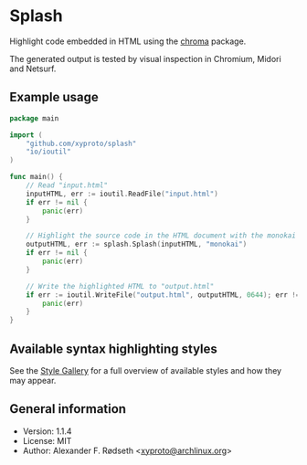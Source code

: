 # Splash

Highlight code embedded in HTML using the [chroma](https://github.com/alecthomas/chroma) package.

The generated output is tested by visual inspection in Chromium, Midori and Netsurf.

## Example usage

```go
package main

import (
	"github.com/xyproto/splash"
	"io/ioutil"
)

func main() {
	// Read "input.html"
	inputHTML, err := ioutil.ReadFile("input.html")
	if err != nil {
		panic(err)
	}

	// Highlight the source code in the HTML document with the monokai style
	outputHTML, err := splash.Splash(inputHTML, "monokai")
	if err != nil {
		panic(err)
	}

	// Write the highlighted HTML to "output.html"
	if err := ioutil.WriteFile("output.html", outputHTML, 0644); err != nil {
		panic(err)
	}
}
```

## Available syntax highlighting styles

See the [Style Gallery](https://xyproto.github.io/splash/docs/) for a full overview of available styles and how they may appear.

## General information

* Version: 1.1.4
* License: MIT
* Author: Alexander F. Rødseth &lt;xyproto@archlinux.org&gt;

